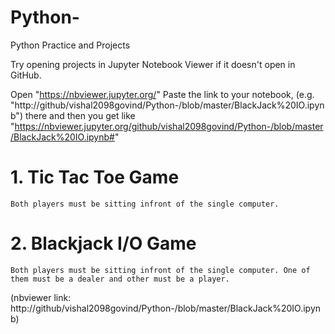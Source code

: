 # Python-
Python Practice and Projects

Try opening projects in Jupyter Notebook Viewer if it doesn't open in GitHub.

Open "https://nbviewer.jupyter.org/"
Paste the link to your notebook, (e.g. "http://github/vishal2098govind/Python-/blob/master/BlackJack%20IO.ipynb") there and then you get like "https://nbviewer.jupyter.org/github/vishal2098govind/Python-/blob/master/BlackJack%20IO.ipynb#"

# 1. Tic Tac Toe Game
    
    Both players must be sitting infront of the single computer.
    
    
# 2. Blackjack I/O Game  
     
    Both players must be sitting infront of the single computer. One of them must be a dealer and other must be a player.
    
   (nbviewer link: http://github/vishal2098govind/Python-/blob/master/BlackJack%20IO.ipynb)
  
  
    
        

